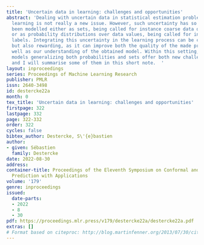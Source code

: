 ```yaml
---
title: 'Uncertain data in learning: challenges and opportunities'
abstract: 'Dealing with uncertain data in statistical estimation problems or in machine
  learning is not really a new issue. However, such uncertainty has so far mostly
  been modelled either as sets, being called for instance coarse data or partial labels,
  or as probability distributions over data values, being called for instance soft
  labels. Integrating this uncertainty in the learning process can be challenging,
  but also rewarding, as it can improve both the quality of the made predictions as
  well as our understanding of the obtained model. Within this setting, rich uncertainty
  models generalizing both probabilities and sets offer both new challenges and opportunities,
  and I will summarise some of them in this short note.  '
layout: inproceedings
series: Proceedings of Machine Learning Research
publisher: PMLR
issn: 2640-3498
id: destercke22a
month: 0
tex_title: 'Uncertain data in learning: challenges and opportunities'
firstpage: 322
lastpage: 332
page: 322-332
order: 322
cycles: false
bibtex_author: Destercke, S\'{e}bastien
author:
- given: Sébastien
  family: Destercke
date: 2022-08-30
address:
container-title: Proceedings of the Eleventh Symposium on Conformal and Probabilistic
  Prediction with Applications
volume: '179'
genre: inproceedings
issued:
  date-parts:
  - 2022
  - 8
  - 30
pdf: https://proceedings.mlr.press/v179/destercke22a/destercke22a.pdf
extras: []
# Format based on citeproc: http://blog.martinfenner.org/2013/07/30/citeproc-yaml-for-bibliographies/
---
```

